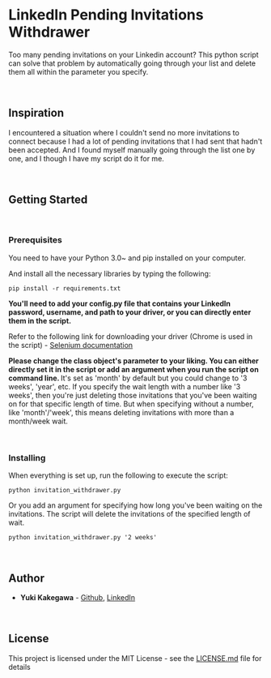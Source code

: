 # **LinkedIn Pending Invitations Withdrawer**

Too many pending invitations on your Linkedin account? 
This python script can solve that problem by automatically going through your list and delete them all within the parameter you specify.

<br>

## **Inspiration**

I encountered a situation where I couldn't send no more invitations to connect because I had a lot of pending invitations that I had sent that hadn't been accepted. And I found myself manually going through the list one by one, and I though I have my script do it for me.

<br>

## **Getting Started**

<br>

### **Prerequisites**

You need to have your Python 3.0~ and pip installed on your computer.


And install all the necessary libraries by typing the following:


```
pip install -r requirements.txt
```


**You'll need to add your config.py file that contains your LinkedIn password, username, and path to your driver, or you can directly enter them in the script.**


Refer to the following link for downloading your driver (Chrome is used in the script) - 
[Selenium documentation](https://selenium-python.readthedocs.io/installation.html)

<b>Please change the class object's parameter to your liking. You can either directly set it in the script or add an argument when you run the script on command line. </b>It's set as 'month' by default but you could change to '3 weeks', 'year', etc. If you specify the wait length with a number like '3 weeks', then you're just deleting those invitations that you've been waiting on for that specific length of time. But when specifying without a number, like 'month'/'week', this means deleting invitations with more than a month/week wait. 

<br>

### **Installing**

When everything is set up, run the following to execute the script:

```
python invitation_withdrawer.py
```

Or you add an argument for specifying how long you've been waiting on the invitations. The script will delete the invitations of the specified length of wait.

```
python invitation_withdrawer.py '2 weeks'
```

<br>

## **Author**

* **Yuki Kakegawa** - [Github](https://github.com/stuffbyyuki), [LinkedIn](https://linkedin.com/in/yukikakegawa)

<br>

## **License**

This project is licensed under the MIT License - see the [LICENSE.md](LICENSE.md) file for details
